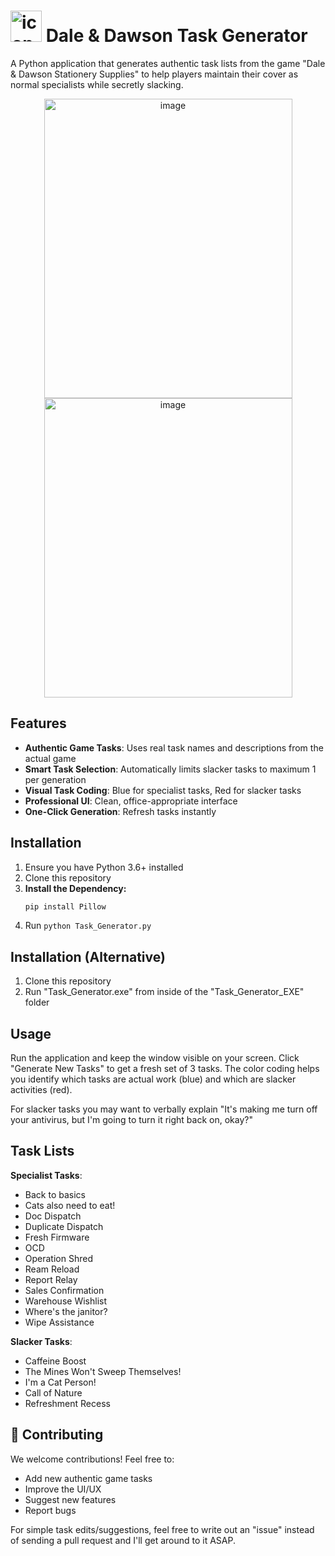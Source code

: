 # <img width="50" height="50" alt="icon" src="https://github.com/user-attachments/assets/e67a6b93-2717-413e-8f19-6a4bfd29b8ae" /> Dale & Dawson Task Generator

A Python application that generates authentic task lists from the game "Dale & Dawson Stationery Supplies" to help players maintain their cover as normal specialists while secretly slacking.
<p align="center">
  <img width="397" height="479" alt="image" src="https://github.com/user-attachments/assets/58042d85-a3a2-4e75-852e-9f00e204a26b" />
  <img width="397" height="479" alt="image" src="https://github.com/user-attachments/assets/1a0bbe61-5bdc-4938-a3bf-9da1f9fbf7eb" />
</p>

## Features

- **Authentic Game Tasks**: Uses real task names and descriptions from the actual game
- **Smart Task Selection**: Automatically limits slacker tasks to maximum 1 per generation
- **Visual Task Coding**: Blue for specialist tasks, Red for slacker tasks
- **Professional UI**: Clean, office-appropriate interface
- **One-Click Generation**: Refresh tasks instantly

## Installation

1. Ensure you have Python 3.6+ installed
2. Clone this repository
3. **Install the Dependency:**
   ```bash
   pip install Pillow
   ```
4. Run `python Task_Generator.py`

## Installation (Alternative)
1. Clone this repository
2. Run "Task_Generator.exe" from inside of the "Task_Generator_EXE" folder

## Usage

Run the application and keep the window visible on your screen. Click "Generate New Tasks" to get a fresh set of 3 tasks. The color coding helps you identify which tasks are actual work (blue) and which are slacker activities (red). 

For slacker tasks you may want to verbally explain "It's making me turn off your antivirus, but I'm going to turn it right back on, okay?" 

## Task Lists

**Specialist Tasks**: 
- Back to basics
- Cats also need to eat!
- Doc Dispatch
- Duplicate Dispatch
- Fresh Firmware
- OCD
- Operation Shred
- Ream Reload
- Report Relay
- Sales Confirmation
- Warehouse Wishlist
- Where's the janitor?
- Wipe Assistance

**Slacker Tasks**: 
- Caffeine Boost
- The Mines Won't Sweep Themselves!
- I'm a Cat Person!
- Call of Nature
- Refreshment Recess

## 🤝 Contributing

We welcome contributions! Feel free to:
- Add new authentic game tasks
- Improve the UI/UX
- Suggest new features
- Report bugs

For simple task edits/suggestions, feel free to write out an "issue" instead of sending a pull request and I'll get around to it ASAP.
